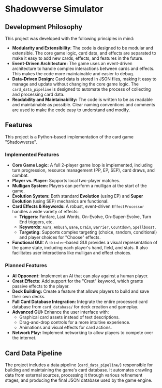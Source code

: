 # Shadowverse Simulator

## Development Philosophy

This project was developed with the following principles in mind:

*   **Modularity and Extensibility:** The code is designed to be modular and extensible. The core game logic, card data, and effects are separated to make it easy to add new cards, effects, and features in the future.
*   **Event-Driven Architecture:** The game uses an event-driven architecture to handle complex interactions between cards and effects. This makes the code more maintainable and easier to debug.
*   **Data-Driven Design:** Card data is stored in JSON files, making it easy to manage and update without changing the core game logic. The `card_data_pipeline` is designed to automate the process of collecting and processing card data.
*   **Readability and Maintainability:** The code is written to be as readable and maintainable as possible. Clear naming conventions and comments are used to make the code easy to understand and modify.

## Features

This project is a Python-based implementation of the card game "Shadowverse".

### Implemented Features
*   **Core Game Logic:** A full 2-player game loop is implemented, including turn progression, resource management (PP, EP, SEP), card draws, and combat.
*   **Player vs. Player:** Supports local two-player matches.
*   **Mulligan System:** Players can perform a mulligan at the start of the game.
*   **Evolution System:** Both standard **Evolution** (using EP) and **Super Evolution** (using SEP) mechanics are functional.
*   **Card Effects & Keywords:** A robust, event-driven `EffectProcessor` handles a wide variety of effects:
    - **Triggers:** Fanfare, Last Words, On-Evolve, On-Super-Evolve, Turn End triggers, etc.
    - **Keywords:** `Aura`, `Ambush`, `Bane`, `Drain`, `Barrier`, `Countdown`, `Spellboost`.
    - **Targeting:** Supports complex targeting (choice, random, conditional) and player choices for "Choose" effects.
*   **Functional GUI:** A `tkinter`-based GUI provides a visual representation of the game state, including each player's hand, field, and stats. It also facilitates user interactions like mulligan and effect choices.

### Planned Features
*   **AI Opponent:** Implement an AI that can play against a human player.
*   **Crest Effects:** Add support for the "Crest" keyword, which grants passive effects to the player.
*   **Deck Building:** Create a feature that allows players to build and save their own decks.
*   **Full Card Database Integration:** Integrate the entire processed card database from `card_database/` for deck creation and gameplay.
*   **Advanced GUI:** Enhance the user interface with:
    - Graphical card assets instead of text descriptions.
    - Drag-and-drop controls for a more intuitive experience.
    - Animations and visual effects for card actions.
*   **Network Play:** Implement networking to allow players to compete over the internet.

## Card Data Pipeline

The project includes a data pipeline (`card_data_pipeline/`) responsible for building and maintaining the game's card database. It automates crawling data from external sources, processing it through various refinement stages, and producing the final JSON database used by the game engine.
